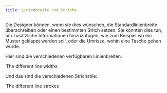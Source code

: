 ```yaml
---
title: Linienbreite und Striche
---
```


Die Designer können, wenn sie dies wünschen, die Standardlinienbreite überschreiben oder einen bestimmten Strich setzen. Sie könnten dies tun, um zusätzliche Informationen hinzuzufügen, wie zum Beispiel wo ein Muster geklappt werden soll, oder die Umrisse, wohin eine Tasche gehen würde.

Hier sind die verschiedenen verfügbaren Linienbreiten:

<Legend part="lineWidths">
The different line widths
</Legend>

Und das sind die verschiedenen Strichstile:

<Legend part="lineStrokes">
The different line strokes
</Legend>
